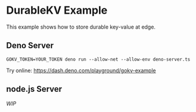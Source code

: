 # DurableKV Example

This example shows how to store durable key-value at edge.

## Deno Server

```
GOKV_TOKEN=YOUR_TOKEN deno run --allow-net --allow-env deno-server.ts
```

Try online: https://dash.deno.com/playground/gokv-example

## node.js Server

_WIP_
